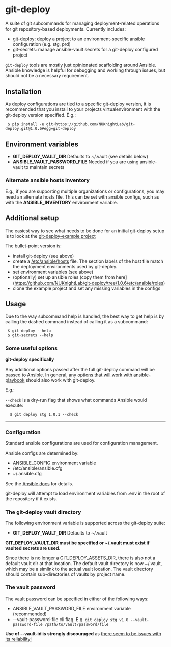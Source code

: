 # git-deploy

A suite of git subcommands for managing deployment-related operations for
git repository-based deployments. Currently includes:

 * git-deploy: deploy a project to an environment-specific ansible configuration (e.g. stg, prd)
 * git-secrets: manage ansible-vault secrets for a git-deploy configured project

`git-deploy` tools are mostly just opinionated scaffolding around Ansible. 
Ansible knowledge is helpful for debugging and working through issues, but
should not be a necessary requirement.

## Installation

As deploy configurations are tied to a specific git-deploy version, it is
recommended that you install to your projects virtualenvironment with the
git-deploy version specified. E.g.:

```
 $ pip install -e git+https://github.com/NUKnightLab/git-deploy.git@1.0.6#egg=git-deploy
```

## Environment variables

* **GIT_DEPLOY_VAULT_DIR** Defaults to ~/.vault (see details below)
* **ANSIBLE_VAULT_PASSWORD_FILE** Needed if you are using ansible-vault to maintain secrets


### Alternate ansible hosts inventory

E.g., if you are supporting multiple organizations or configurations, you may
need an alternate hosts file. This can be set with ansible configs, such as
with the **ANSIBLE_INVENTORY** environment variable.


## Additional setup

The easiest way to see what needs to be done for an initial git-deploy setup is
to look at the [git-deploy-example project](https://github.com/NUKnightLab/git-deploy-example)

The bullet-point version is:

 * install git-deploy (see above)
 * create a [/etc/ansible/hosts](https://docs.ansible.com/ansible/latest/user_guide/intro_inventory.html)
   file. The section labels of the host file match the deployment environments
   used by git-deploy.
 * set environment variables (see above)
 * (optionally) set up ansible roles (copy them from here](https://github.com/NUKnightLab/git-deploy/tree/1.0.6/etc/ansible/roles)
 * clone the example project and set any missing variables in the configs 


## Usage

Due to the way subcommand help is handled, the best way to get help is by
calling the dashed command instead of calling it as a subcommand:

```
 $ git-deploy --help
 $ git-secrets --help
```

### Some useful options

**git-deploy specifically**

Any additional options passed after the full git-deploy command will be passed
to Ansible. In general, any [options that will work with ansible-playbook](https://docs.ansible.com/ansible/latest/cli/ansible-playbook.html) should also work with git-deploy.

E.g.:

  `--check` is a dry-run flag that shows what commands Ansible would execute:

```
  $ git deploy stg 1.0.1 --check
```


---

### Configuration


Standard ansible configurations are used for configuration management.

Ansible configs are determined by:

 * ANSIBLE_CONFIG environment variable
 * /etc/ansible/ansible.cfg
 * ~/.ansible.cfg

See the [Ansible docs](https://docs.ansible.com/ansible/latest/cli/ansible-playbook.html)
for details.

git-deploy will attempt to load environment variables from .env in the root of
the repository if it exists.


### The git-deploy vault directory

The following environment variable is supported across the git-deploy suite:

 * **GIT_DEPLOY_VAULT_DIR** Defaults to ~/.vault

**GIT_DEPLOY_VAULT_DIR must be specified or ~/.vault must exist if vaulted secrets are used**.

Since there is no longer a GIT_DEPLOY_ASSETS_DIR, there is also not a default
vault dir at that location. The default vault directory is now ~/.vault, which
may be a simlink to the actual vault location. The vault directory should
contain sub-directories of vaults by project name.

### The vault password

The vault password can be specified in either of the following ways:

 * ANSIBLE_VAULT_PASSWORD_FILE environment variable (recommended)
 * --vault-password-file cli flag. E.g. `git deploy stg v1.0 --vault-password-file /path/to/vault/password/file`

**Use of --vault-id is strongly discouraged** as [there seem to be issues with its reliabilityl](https://github.com/ansible-community/ansible-vault/issues/183)
